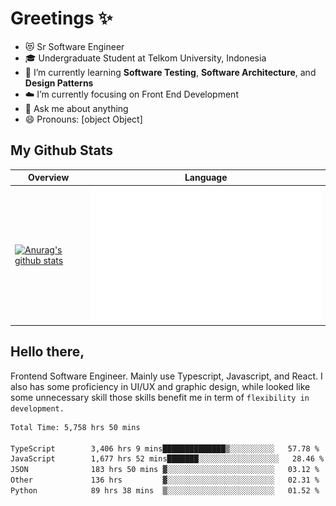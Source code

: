 # Greetings ✨
- 😻 Sr Software Engineer
- 🎓 Undergraduate Student at Telkom University, Indonesia
- 🌱 I’m currently learning **Software Testing**, **Software Architecture**, and **Design Patterns**
- ☁️ I’m currently focusing on Front End Development
- 💬 Ask me about anything
- 😄 Pronouns: [object Object]

## My Github Stats

| Overview | Language |
| --- | --- |
|[![Anurag's github stats](https://github-readme-stats.vercel.app/api?username=abui-am&count_private=true)](https://github.com/anuraghazra/github-readme-stats)|![Language](https://raw.githubusercontent.com/abui-am/stats/c6455f656dfce7acd3951e5ec5b25d72af0b2ee3/generated/languages.svg)|

## Hello there, 
Frontend Software Engineer. 
Mainly use Typescript, Javascript, and React. I also has some proficiency in UI/UX and graphic design, while looked like some unnecessary skill those skills benefit me in term of `flexibility in development.`


<!--START_SECTION:waka-->

```txt
Total Time: 5,758 hrs 50 mins

TypeScript        3,406 hrs 9 mins██████████████▒░░░░░░░░░░   57.78 %
JavaScript        1,677 hrs 52 mins███████░░░░░░░░░░░░░░░░░░   28.46 %
JSON              183 hrs 50 mins ▓░░░░░░░░░░░░░░░░░░░░░░░░   03.12 %
Other             136 hrs         ▓░░░░░░░░░░░░░░░░░░░░░░░░   02.31 %
Python            89 hrs 38 mins  ▒░░░░░░░░░░░░░░░░░░░░░░░░   01.52 %
```

<!--END_SECTION:waka-->
